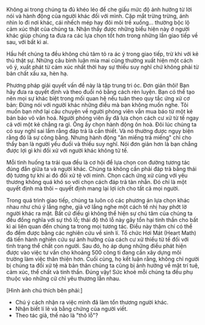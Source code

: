 Không ai trong chúng ta đủ khéo léo để che giấu mức độ ảnh hưởng từ lời nói và hành động của người khác đối với mình. Cặp mắt trừng trừng, ánh nhìn lo đi nơi khác, cái nhếch mép hay đôi môi trề xuống... thường bộc lộ cảm xúc thật của chúng ta. Nhận thấy được những biểu hiện này ở người khác giúp chúng ta đưa ra các lựa chọn tốt hơn trong những lần giao tiếp về sau, với bất kì ai.

Hầu hết chúng ta đều không chủ tâm tỏ ra ác ý trong giao tiếp, trừ khi với kẻ thù thật sự. Những câu bình luận mỉa mai cũng thường xuất hiện một cách vô ý, xuất phát từ cảm xúc nhất thời hay sự thiếu suy nghĩ chứ không phải từ bản chất xấu xa, hèn hạ.

Phương pháp giải quyết vấn đề này là tập trung tri óc. Đơn giản thôi! Bạn hãy đưa ra quyết định và theo đuổi nó bằng cách rèn luyện. Bạn có thể tạo nên mọi sự khác biệt trong mối quan hệ nếu tuân theo quy tắc ứng xử cơ bản: Đừng nói với người khác những điều mà bạn không muốn nghe. Tôi muốn bạn nhớ lại câu chuyện về người phóng viên vẫn mua báo từ một kẻ bán báo vô văn hoá. Người phóng viên ấy đã lựa chọn cách cư xử từ tế ngay cả với một kẻ chẳng ra gì. Ông ấy chọn hành động ôn hoà. Đôi lúc chúng ta có suy nghĩ sai lầm rằng đáp trả là cần thiết. Và nó thường được ngụy biện rằng đó là sự công bằng. Nhưng hành động "ăn miếng trả miếng" chỉ cho thấy bạn là người yếu đuối và thiếu suy nghĩ. Nói đơn giản hơn là bạn chẳng được lợi gì khi đối xử với người khác không tử tế.

Mỗi tình huống ta trải qua đều là cơ hội để lựa chọn con đường tương tác đúng đắn giữa ta và người khác. Chúng ta không cần phải đáp trả bằng thái độ tương tự khi ai đó đối xử tệ với mình. Chọn cách ứng xử cùng với yêu thương không quá khó so với chọn cách đáp trả tàn nhẫn. Đó chỉ là một quyết định mà thôi – quyết định mang lại lợi ích cho tất cả mọi người.

Trong quá trình giao tiếp, chúng ta luôn có các phương án lựa chọn khác nhau như chú ý lắng nghe, giả vờ lắng nghe một cách tế nhị hay phớt lờ người khác ra mặt. Bất cứ điều gì không thể hiện sự chú tâm của chúng ta đều đồng nghĩa với sự thô lỗ; thái độ thô lỗ này gây tổn hại tinh thần cho bất kì ai liên quan đến chúng ta trong mọi tương tác. Điều này thậm chí có thể đo đếm được bằng các nghiên cứu về sinh lí. Tổ chức Hơi Mát (Heart Math) đã tiến hành nghiên cứu sự ảnh hưởng của cách cư xử thiếu từ tế đối với tình trạng thể chất con người. Sau đó, họ áp dụng những điều phát hiện được vào việc tư vấn cho khoảng 500 công ti đang cần xây dựng môi trường làm việc thân thiện hơn. Cuối cùng, họ kết luận rằng, không chỉ người bị chúng ta đối xử tệ mà bản thân chúng ta cũng bị ảnh hưởng về mặt trí tuệ, cảm xúc, thể chất và tinh thần. Đúng vậy! Sức khoẻ mỗi chúng ta đều phụ thuộc vào những cử chỉ yêu thương lẫn nhau.

[Hình ảnh chú thích bên phải:]
- Chú ý cách nhận ra việc mình đã làm tổn thương người khác.
- Nhận biết lí lẽ và bằng chứng của người viết.
- Theo tác giả, thế nào là "thô lỗ"?